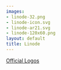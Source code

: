 ```yaml
---
images:
- linode-32.png
- linode-icon.svg
- linode-ar21.svg
- linode-120x60.png
layout: default
title: Linode
---
```


[Official Logos](https://www.linode.com/logos)